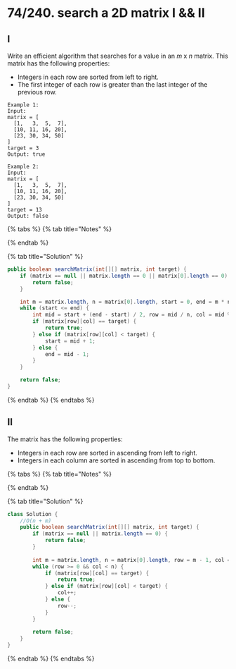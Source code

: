 # 74/240. search a 2D matrix I && II

## I

Write an efficient algorithm that searches for a value in an _m_ x _n_ matrix. This matrix has the following properties:

* Integers in each row are sorted from left to right.
* The first integer of each row is greater than the last integer of the previous row.

```
Example 1:
Input:
matrix = [
  [1,   3,  5,  7],
  [10, 11, 16, 20],
  [23, 30, 34, 50]
]
target = 3
Output: true

Example 2:
Input:
matrix = [
  [1,   3,  5,  7],
  [10, 11, 16, 20],
  [23, 30, 34, 50]
]
target = 13
Output: false
```

{% tabs %}
{% tab title="Notes" %}

{% endtab %}

{% tab title="Solution" %}
```java
public boolean searchMatrix(int[][] matrix, int target) {
    if (matrix == null || matrix.length == 0 || matrix[0].length == 0) {
        return false;
    }

    int m = matrix.length, n = matrix[0].length, start = 0, end = m * n - 1;
    while (start <= end) {
        int mid = start + (end - start) / 2, row = mid / n, col = mid % n;
        if (matrix[row][col] == target) {
            return true;
        } else if (matrix[row][col] < target) {
            start = mid + 1;
        } else {
            end = mid - 1;
        }
    }

    return false;
}
```
{% endtab %}
{% endtabs %}

## II

The matrix has the following properties:

* Integers in each row are sorted in ascending from left to right.
* Integers in each column are sorted in ascending from top to bottom.

{% tabs %}
{% tab title="Notes" %}

{% endtab %}

{% tab title="Solution" %}
```java
class Solution {
    //O(n + m)
    public boolean searchMatrix(int[][] matrix, int target) {
        if (matrix == null || matrix.length == 0) {
            return false;
        }
        
        int m = matrix.length, n = matrix[0].length, row = m - 1, col = 0;
        while (row >= 0 && col < n) {
            if (matrix[row][col] == target) {
                return true;
            } else if (matrix[row][col] < target) {
                col++;
            } else {
                row--;
            }
        }
        
        return false;
    }
}
```
{% endtab %}
{% endtabs %}
